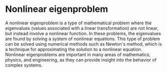 # Nonlinear eigenproblem

A nonlinear eigenproblem is a type of mathematical problem where the eigenvalues (values associated with a linear transformation) are not linear, but instead involve a nonlinear function. In these problems, the eigenvalues are found by solving a system of nonlinear equations. This type of problem can be solved using numerical methods such as Newton's method, which is a technique for approximating the solution to a nonlinear equation. Nonlinear eigenproblems are important in many areas of mathematics, physics, and engineering, as they can provide insight into the behavior of complex systems.
